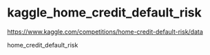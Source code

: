 # kaggle_home_credit_default_risk

https://www.kaggle.com/competitions/home-credit-default-risk/data

home_credit_default_risk

